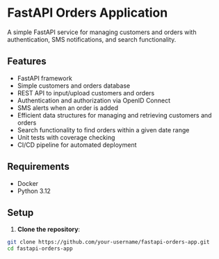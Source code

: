 # FastAPI Orders Application

A simple FastAPI service for managing customers and orders with authentication, SMS notifications, and search functionality.

## Features

- FastAPI framework
- Simple customers and orders database
- REST API to input/upload customers and orders
- Authentication and authorization via OpenID Connect
- SMS alerts when an order is added
- Efficient data structures for managing and retrieving customers and orders
- Search functionality to find orders within a given date range
- Unit tests with coverage checking
- CI/CD pipeline for automated deployment

## Requirements

- Docker
- Python 3.12

## Setup

1. **Clone the repository**:

```sh
git clone https://github.com/your-username/fastapi-orders-app.git
cd fastapi-orders-app
```
